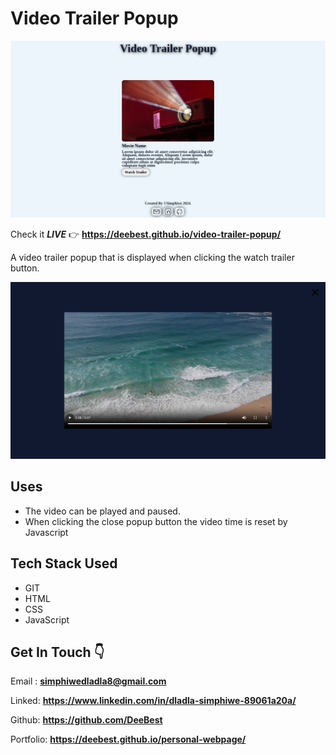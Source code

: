 # **Video Trailer Popup**

![screenshot1 of the app](./media/Screenshot%20from%202024-04-30%2022-39-56.png)

Check it _**LIVE**_ 👉
**<https://deebest.github.io/video-trailer-popup/>**

A video trailer popup that is displayed when clicking the watch trailer button.

![screenshot2 of the app](./media/Screenshot%20from%202024-04-30%2022-29-50.png)

## Uses

- The video can be played and paused.
- When clicking the close popup button the video time is reset by Javascript

## Tech Stack Used

- GIT
- HTML
- CSS
- JavaScript

## Get In Touch 👇

Email : **<simphiwedladla8@gmail.com>**

Linked: **<https://www.linkedin.com/in/dladla-simphiwe-89061a20a/>**

Github: **<https://github.com/DeeBest>**

Portfolio: **<https://deebest.github.io/personal-webpage/>**
